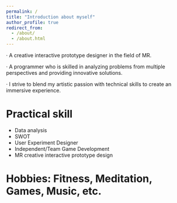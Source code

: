 ```yaml
---
permalink: /
title: "Introduction about myself"
author_profile: true
redirect_from: 
  - /about/
  - /about.html
---
```


· A creative interactive prototype designer in the field of MR. 

· A programmer who is skilled in analyzing problems from multiple perspectives and providing innovative solutions.

· I strive to blend my artistic passion with technical skills to create an immersive experience.

Practical skill
======
* Data analysis
* SWOT
* User Experiment Designer
* Independent/Team Game Development
* MR creative interactive prototype design

Hobbies: Fitness, Meditation, Games, Music, etc.
======

